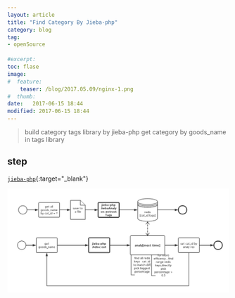 ```yaml
---
layout: article
title: "Find Category By Jieba-php"
category: blog
tag:
- openSource

#excerpt:
toc: flase
image:
#  feature:
    teaser: /blog/2017.05.09/nginx-1.png
#  thumb:
date:   2017-06-15 18:44
modified: 2017-06-15 18:44
---
```


>build category tags library by jieba-php
>get category by goods_name in tags library

## step

[`jieba-php`](https://github.com/fukuball/jieba-php){:target="_blank"}


![Alt text](/images/blog/2017.06.15/find_cat_name.png)
